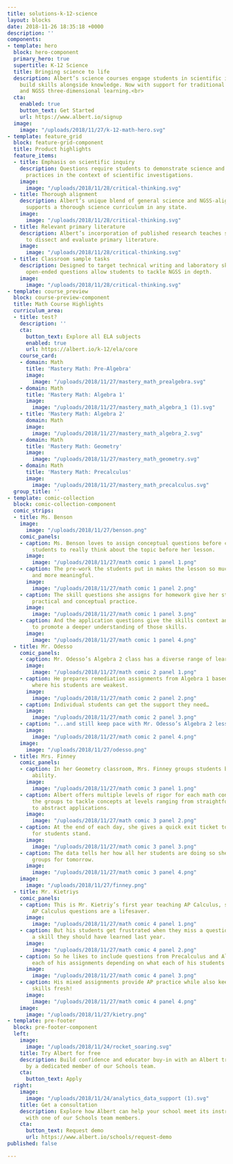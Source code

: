 ```yaml
---
title: solutions-k-12-science
layout: blocks
date: 2018-11-26 18:35:18 +0000
description: ''
components:
- template: hero
  block: hero-component
  primary_hero: true
  supertitle: K-12 Science
  title: Bringing science to life
  description: Albert’s science courses engage students in scientific inquiry and
    build skills alongside knowledge. Now with support for traditional science curricula
    and NGSS three-dimensional learning.<br>
  cta:
    enabled: true
    button_text: Get Started
    url: https://www.albert.io/signup
  image:
    image: "/uploads/2018/11/27/k-12-math-hero.svg"
- template: feature_grid
  block: feature-grid-component
  title: Product highlights
  feature_items:
  - title: Emphasis on scientific inquiry
    description: Questions require students to demonstrate science and engineering
      practices in the context of scientific investigations.
    image:
      image: "/uploads/2018/11/28/critical-thinking.svg"
  - title: Thorough alignment
    description: Albert’s unique blend of general science and NGSS-aligned courses
      supports a thorough science curriculum in any state.
    image:
      image: "/uploads/2018/11/28/critical-thinking.svg"
  - title: Relevant primary literature
    description: Albert’s incorporation of published research teaches students how
      to dissect and evaluate primary literature.
    image:
      image: "/uploads/2018/11/28/critical-thinking.svg"
  - title: Classroom sample tasks
    description: Designed to target technical writing and laboratory skills, these
      open-ended questions allow students to tackle NGSS in depth.
    image:
      image: "/uploads/2018/11/28/critical-thinking.svg"
- template: course_preview
  block: course-preview-component
  title: Math Course Highlights
  curriculum_area:
  - title: test?
    description: ''
    cta:
      button_text: Explore all ELA subjects
      enabled: true
      url: https://albert.io/k-12/ela/core
    course_card:
    - domain: Math
      title: 'Mastery Math: Pre-Algebra'
      image:
        image: "/uploads/2018/11/27/mastery_math_prealgebra.svg"
    - domain: Math
      title: 'Mastery Math: Algebra 1'
      image:
        image: "/uploads/2018/11/27/mastery_math_algebra_1 (1).svg"
    - title: 'Mastery Math: Algebra 2'
      domain: Math
      image:
        image: "/uploads/2018/11/27/mastery_math_algebra_2.svg"
    - domain: Math
      title: 'Mastery Math: Geometry'
      image:
        image: "/uploads/2018/11/27/mastery_math_geometry.svg"
    - domain: Math
      title: 'Mastery Math: Precalculus'
      image:
        image: "/uploads/2018/11/27/mastery_math_precalculus.svg"
  group_title: ''
- template: comic-collection
  block: comic-collection-component
  comic_strips:
  - title: Ms. Benson
    image:
      image: "/uploads/2018/11/27/benson.png"
    comic_panels:
    - caption: Ms. Benson loves to assign conceptual questions before class to encourage
        students to really think about the topic before her lesson.
      image:
        image: "/uploads/2018/11/27/math comic 1 panel 1.png"
    - caption: The pre-work the students put in makes the lesson so much smoother
        and more meaningful.
      image:
        image: "/uploads/2018/11/27/math comic 1 panel 2.png"
    - caption: The skill questions she assigns for homework give her students more
        practical and conceptual practice.
      image:
        image: "/uploads/2018/11/27/math comic 1 panel 3.png"
    - caption: And the application questions give the skills context and relevance
        to promote a deeper understanding of those skills.
      image:
        image: "/uploads/2018/11/27/math comic 1 panel 4.png"
  - title: Mr. Odesso
    comic_panels:
    - caption: Mr. Odesso’s Algebra 2 class has a diverse range of learners.
      image:
        image: "/uploads/2018/11/27/math comic 2 panel 1.png"
    - caption: He prepares remediation assignments from Algebra 1 based on the standards
        where his students are weakest.
      image:
        image: "/uploads/2018/11/27/math comic 2 panel 2.png"
    - caption: Individual students can get the support they need…
      image:
        image: "/uploads/2018/11/27/math comic 2 panel 3.png"
    - caption: "...and still keep pace with Mr. Odesso’s Algebra 2 lessons."
      image:
        image: "/uploads/2018/11/27/math comic 2 panel 4.png"
    image:
      image: "/uploads/2018/11/27/odesso.png"
  - title: Mrs. Finney
    comic_panels:
    - caption: In her Geometry classroom, Mrs. Finney groups students based on their
        ability.
      image:
        image: "/uploads/2018/11/27/math comic 3 panel 1.png"
    - caption: Albert offers multiple levels of rigor for each math concept, allowing
        the groups to tackle concepts at levels ranging from straightforward calculations
        to abstract applications.
      image:
        image: "/uploads/2018/11/27/math comic 3 panel 2.png"
    - caption: At the end of each day, she gives a quick exit ticket to get a sense
        for students stand.
      image:
        image: "/uploads/2018/11/27/math comic 3 panel 3.png"
    - caption: The data tells her how all her students are doing so she can adjust
        groups for tomorrow.
      image:
        image: "/uploads/2018/11/27/math comic 3 panel 4.png"
    image:
      image: "/uploads/2018/11/27/finney.png"
  - title: Mr. Kietriys
    comic_panels:
    - caption: This is Mr. Kietriy’s first year teaching AP Calculus, so Albert’s
        AP Calculus questions are a lifesaver.
      image:
        image: "/uploads/2018/11/27/math comic 4 panel 1.png"
    - caption: But his students get frustrated when they miss a question because of
        a skill they should have learned last year.
      image:
        image: "/uploads/2018/11/27/math comic 4 panel 2.png"
    - caption: So he likes to include questions from Precalculus and Algebra 2 on
        each of his assignments depending on what each of his students struggles with.
      image:
        image: "/uploads/2018/11/27/math comic 4 panel 3.png"
    - caption: His mixed assignments provide AP practice while also keeping the foundational
        skills fresh!
      image:
        image: "/uploads/2018/11/27/math comic 4 panel 4.png"
    image:
      image: "/uploads/2018/11/27/kietry.png"
- template: pre-footer
  block: pre-footer-component
  left:
    image:
      image: "/uploads/2018/11/24/rocket_soaring.svg"
    title: Try Albert for free
    description: Build confidence and educator buy-in with an Albert trial supported
      by a dedicated member of our Schools team.
    cta:
      button_text: Apply
  right:
    image:
      image: "/uploads/2018/11/24/analytics_data_support (1).svg"
    title: Get a consultation
    description: Explore how Albert can help your school meet its instructional goals
      with one of our Schools team members.
    cta:
      button_text: Request demo
      url: https://www.albert.io/schools/request-demo
published: false

---
```

